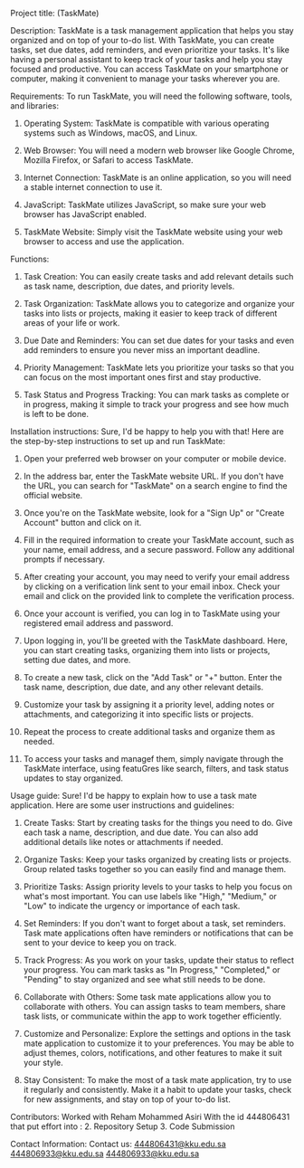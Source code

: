 Project title: (TaskMate)

Description: 
TaskMate is a task management application that helps you stay organized and on top of your to-do list. With TaskMate, you can create tasks, set due dates, add reminders, and even prioritize your tasks. It's like having a personal assistant to keep track of your tasks and help you stay focused and productive. You can access TaskMate on your smartphone or computer, making it convenient to manage your tasks wherever you are. 

Requirements:
To run TaskMate, you will need the following software, tools, and libraries:

1. Operating System: TaskMate is compatible with various operating systems such as Windows, macOS, and Linux.

2. Web Browser: You will need a modern web browser like Google Chrome, Mozilla Firefox, or Safari to access TaskMate.

3. Internet Connection: TaskMate is an online application, so you will need a stable internet connection to use it.

4. JavaScript: TaskMate utilizes JavaScript, so make sure your web browser has JavaScript enabled.

5. TaskMate Website: Simply visit the TaskMate website using your web browser to access and use the application.

Functions:
1. Task Creation: You can easily create tasks and add relevant details such as task name, description, due dates, and priority levels.

2. Task Organization: TaskMate allows you to categorize and organize your tasks into lists or projects, making it easier to keep track of different areas of your life or work.

3. Due Date and Reminders: You can set due dates for your tasks and even add reminders to ensure you never miss an important deadline.

4. Priority Management: TaskMate lets you prioritize your tasks so that you can focus on the most important ones first and stay productive.

5. Task Status and Progress Tracking: You can mark tasks as complete or in progress, making it simple to track your progress and see how much is left to be done.


Installation instructions:
Sure, I'd be happy to help you with that! Here are the step-by-step instructions to set up and run TaskMate:

1. Open your preferred web browser on your computer or mobile device.

2. In the address bar, enter the TaskMate website URL. If you don't have the URL, you can search for "TaskMate" on a search engine to find the official website.

3. Once you're on the TaskMate website, look for a "Sign Up" or "Create Account" button and click on it.

4. Fill in the required information to create your TaskMate account, such as your name, email address, and a secure password. Follow any additional prompts if necessary.

5. After creating your account, you may need to verify your email address by clicking on a verification link sent to your email inbox. Check your email and click on the provided link to complete the verification process.

6. Once your account is verified, you can log in to TaskMate using your registered email address and password.

7. Upon logging in, you'll be greeted with the TaskMate dashboard. Here, you can start creating tasks, organizing them into lists or projects, setting due dates, and more.

8. To create a new task, click on the "Add Task" or "+" button. Enter the task name, description, due date, and any other relevant details.

9. Customize your task by assigning it a priority level, adding notes or attachments, and categorizing it into specific lists or projects.

10. Repeat the process to create additional tasks and organize them as needed.

11. To access your tasks and managef them, simply navigate through the TaskMate interface, using featuGres like search, filters, and task status updates to stay organized.

Usage guide:
Sure! I'd be happy to explain how to use a task mate application. Here are some user instructions and guidelines:

1. Create Tasks: Start by creating tasks for the things you need to do. Give each task a name, description, and due date. You can also add additional details like notes or attachments if needed.

2. Organize Tasks: Keep your tasks organized by creating lists or projects. Group related tasks together so you can easily find and manage them.

3. Prioritize Tasks: Assign priority levels to your tasks to help you focus on what's most important. You can use labels like "High," "Medium," or "Low" to indicate the urgency or importance of each task.

4. Set Reminders: If you don't want to forget about a task, set reminders. Task mate applications often have reminders or notifications that can be sent to your device to keep you on track.

5. Track Progress: As you work on your tasks, update their status to reflect your progress. You can mark tasks as "In Progress," "Completed," or "Pending" to stay organized and see what still needs to be done.

6. Collaborate with Others: Some task mate applications allow you to collaborate with others. You can assign tasks to team members, share task lists, or communicate within the app to work together efficiently.

7. Customize and Personalize: Explore the settings and options in the task mate application to customize it to your preferences. You may be able to adjust themes, colors, notifications, and other features to make it suit your style.

8. Stay Consistent: To make the most of a task mate application, try to use it regularly and consistently. Make it a habit to update your tasks, check for new assignments, and stay on top of your to-do list.

Contributors:
Worked with Reham Mohammed Asiri
With the id 444806431 that put effort into : 
2. Repository Setup
3. Code Submission 

Contact Information:
Contact us:
444806431@kku.edu.sa
444806933@kku.edu.sa
444806933@kku.edu.sa
